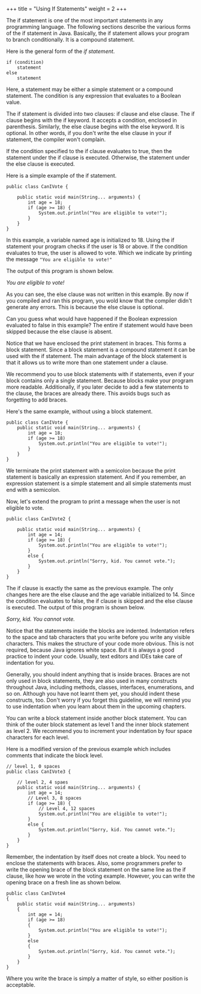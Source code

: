 +++
title = "Using If Statements"
weight = 2
+++

The if statement is one of the most important statements in any
programming language. The following sections describe the various
forms of the if statement in Java.
Basically, the if statement allows your program to branch conditionally.
It is a compound statement.

Here is the general form of the *if statement*.

```
if (condition)
	statement
else
	statement
```

Here, a statement may be either a simple statement or a compound
statement. The condition is any expression that evaluates to a Boolean
value.

The if statement is divided into two clauses: if clause and else clause.
The if clause begins with the if keyword. It accepts a condition,
enclosed in parenthesis. Similarly, the else clause begins with the else
keyword. It is optional. In other words, if you don't write the else clause
in your if statement, the compiler won't complain.

If the condition specified to the if clause evaluates to true, then the
statement under the if clause is executed. Otherwise, the statement
under the else clause is executed.

Here is a simple example of the if statement.

```
public class CanIVote {

    public static void main(String... arguments) {
        int age = 18;
        if (age >= 18) {
            System.out.println("You are eligible to vote!");
        }
    }
}
```

In this example, a variable named age is initialized to 18. Using the if
statement your program checks if the user is 18 or above. If the
condition evaluates to true, the user is allowed to vote. Which we
indicate by printing the message `"You are eligible to vote!"`

The output of this program is shown below.

*You are eligible to vote!*

As you can see, the else clause was not written in this example. By now
if you compiled and ran this program, you wold know that the compiler
didn't generate any errors. This is because the else clause is optional.

Can you guess what would have happened if the Boolean expression
evaluated to false in this example? The entire if statement would have
been skipped because the else clause is absent.

Notice that we have enclosed the print statement in braces. This forms a
block statement. Since a block statement is a compound statement it can
be used with the if statement. The main advantage of the block
statement is that it allows us to write more than one statement under a
clause.

We recommend you to use block statements with if statements, even if
your block contains only a single statement. Because blocks make your
program more readable. Additionally, if you later decide to add a few
statements to the clause, the braces are already there. This avoids bugs
such as forgetting to add braces.

Here's the same example, without using a block statement.
```
public class CanIVote {
    public static void main(String... arguments) {
        int age = 18;
        if (age >= 18)
            System.out.println("You are eligible to vote!");
        }
    }
}
```

We terminate the print statement with a semicolon because the print
statement is basically an expression statement. And if you remember, an
expression statement is a simple statement and all simple statements
must end with a semicolon.

Now, let's extend the program to print a message when the user is not
eligible to vote.

```
public class CanIVote2 {

    public static void main(String... arguments) {
        int age = 14;
        if (age >= 18) {
            System.out.println("You are eligible to vote!");
        }
        else {
            System.out.println("Sorry, kid. You cannot vote.");
        }
    }
}
```

The if clause is exactly the same as the previous example. The only
changes here are the else clause and the age variable initialized to 14.
Since the condition evaluates to false, the if clause is skipped and the
else clause is executed. The output of this program is shown below.

*Sorry, kid. You cannot vote.*

Notice that the statements inside the blocks are indented. Indentation
refers to the space and tab characters that you write before you write any
visible characters. This makes the structure of your code more obvious.
This is not required, because Java ignores white space. But it is always a
good practice to indent your code. Usually, text editors and IDEs take
care of indentation for you.

Generally, you should indent anything that is inside braces. Braces are
not only used in block statements, they are also used in many constructs
throughout Java, including methods, classes, interfaces, enumerations,
and so on. Although you have not learnt them yet, you should indent
these constructs, too. Don't worry if you forget this guideline, we will
remind you to use indentation when you learn about them in the
upcoming chapters.

You can write a block statement inside another block statement. You
can think of the outer block statement as level 1 and the inner block 
statement as level 2. We recommend you to increment your indentation
by four space characters for each level.

Here is a modified version of the previous example which includes
comments that indicate the block level.

```
// level 1, 0 spaces
public class CanIVote3 {

    // level 2, 4 spaes
    public static void main(String... arguments) {
        int age = 14;
        // Level 3, 8 spaces
        if (age >= 18) {
            // Level 4, 12 spaces
            System.out.println("You are eligible to vote!");
        }
        else {
            System.out.println("Sorry, kid. You cannot vote.");
        }
    }
}
```

Remember, the indentation by itself does not create a block. You need
to enclose the statements with braces. Also, some programmers prefer
to write the opening brace of the block statement on the same line as the
if clause, like how we wrote in the voting example. However, you can
write the opening brace on a fresh line as shown below.

```
public class CanIVote4
{
    public static void main(String... arguments)
    {
        int age = 14;
        if (age >= 18)
        {
            System.out.println("You are eligible to vote!");
        }
        else
        {
            System.out.println("Sorry, kid. You cannot vote.");
        }
    }
}
```

Where you write the brace is simply a matter of style, so either position
is acceptable.